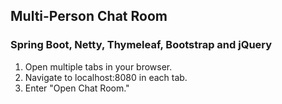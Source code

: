 ## **Multi-Person Chat Room**
### **Spring Boot, Netty, Thymeleaf, Bootstrap and jQuery**

1. Open multiple tabs in your browser.
2. Navigate to localhost:8080 in each tab.
3. Enter "Open Chat Room."
